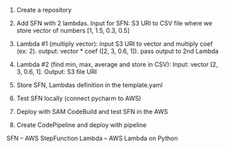1) Create a repository

2) Add SFN with 2 lambdas. Input for SFN: S3 URI to CSV file where we store vector of numbers [1, 1.5, 0.3, 0.5]

3) Lambda #1 (multiply vector): input S3 URI to vector and multiply coef (ex: 2). output: vector * coef ([2, 3, 0.6, 1]). pass output to 2nd Lambda

4) Lambda #2 (find min, max, average and store in CSV): Input: vector [2, 3, 0.6, 1]. Output: S3 file URI

5) Store SFN, Lambdas definition in the template.yaml

6) Test SFN locally (connect pycharm to AWS)

6) Deploy with SAM CodeBuild and test SFN in the AWS

7) Create CodePipeline and deploy with pipeline

 

SFN – AWS StepFunction
Lambda – AWS Lambda on Python